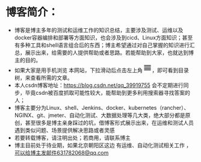# 博客简介：

* 博客是博主多年的测试和运维工作的知识总结，主要涉及测试、运维以及docker容器编排和部署等方面知识，也会涉及到cicd、Linux方面知识；甚至有多种工具和shell语言组合后的东西；博主希望通过对自己掌握的知识进行汇总，展示出来，给需要的人提供帮助或者思路。若能帮助到大家，也就达到博主的目的。
* 如果大家是用手机浏览 本网站，下拉滑动后点击左上角![icon](icon.png)，即可看到目录树，来查看所需的文章。
* 本人csdn博客地址：https://blog.csdn.net/qq_39919755  会不定期进行同步，毕竟csdn被百度抓取可能性较大，能帮助到更多利用搜索器寻找答案的人；
* 博客主要分为Linux、shell、Jenkins、docker、kubernetes（rancher）、NGINX、git、jmeter、自动化测试、大数据处理等几大类，绝大部分都是原创，甚至很多是博主亲身踩过的坑，借博客形式展示出来，在运维和测试人员遇到类似问题、场景提供解决思路或者灵感
* 若要转载博客，请注明出处；若商用，请联系博主
* 博主目前处于待业期，如果北京朝阳区这边 有运维、自动化测试相关工作 ，可以给博主发邮件631782068@qq.com

